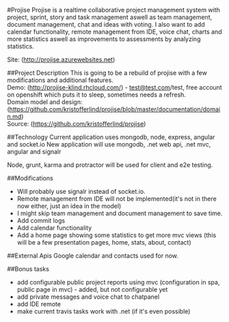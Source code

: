 #Projise
Projise is a realtime collaborative project management system with project, sprint, story and task management aswell as team management, document management, chat and ideas with voting. I also want to add calendar functionality, remote management from IDE, voice chat, charts and more statistics aswell as improvements to assessments by analyzing statistics.

Site: (http://projise.azurewebsites.net)

##Project Description
This is going to be a rebuild of projise with a few modifications and additional features.  
Demo: (http://projise-klind.rhcloud.com/) - test@test.com/test, free account on openshift which puts it to sleep, sometimes needs a refresh.  
Domain model and design: (https://github.com/kristofferlind/projise/blob/master/documentation/domain.md)  
Source: (https://github.com/kristofferlind/projise)

##Technology
Current application uses mongodb, node, express, angular and socket.io
New application will use mongodb, .net web api, .net mvc, angular and signalr

Node, grunt, karma and protractor will be used for client and e2e testing.

##Modifications
* Will probably use signalr instead of socket.io.
* Remote management from IDE will not be implemented(it's not in there now either, just an idea in the model)
* I might skip team management and document management to save time.
* Add commit logs
* Add calendar functionality
* Add a home page showing some statistics to get more mvc views (this will be a few presentation pages, home, stats, about, contact)

##External Apis
Google calendar and contacts used for now.

##Bonus tasks
* add configurable public project reports using mvc (configuration in spa, public page in mvc) - added, but not configurable yet
* add private messages and voice chat to chatpanel
* add IDE remote
* make current travis tasks work with .net (if it's even possible)

